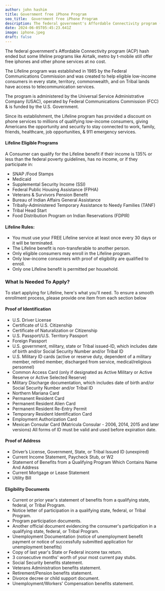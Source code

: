 ```yaml
---
author: john hashim
title: Government free iPhone Program
seo_title:  Government free iPhone Program
description: The federal government's Affordable Connectivity program (ACP) hash ended but some lifeline programs like Airtalk, metro by t-mobile still offer free iphones and other phone services at no cost.
date: 2024-06-05T05:45:23.641Z
image: iphone.jpeg
draft: false
---
```


The federal government's Affordable Connectivity program (ACP) hash ended but some lifeline programs like Airtalk, metro by t-mobile still offer free iphones and other phone services at no cost.

The Lifeline program was established in 1985 by the Federal Communications Commission and was created to help eligible low-income consumers in every state, territory, commonwealth, and on Tribal lands have access to telecommunication services.

The program is administered by the Universal Service Administrative Company (USAC), operated by Federal Communications Commission (FCC) & is funded by the U.S. Government.

Since its establishment, the Lifeline program has provided a discount on phone services to millions of qualifying low-income consumers, giving Americans the opportunity and security to stay connected to work, family, friends, healthcare, job opportunities, & 911 emergency services.

#### Lifeline Eligible Programs
A Consumer can qualify for the Lifeline benefit if their income is 135% or less than the federal poverty guidelines, has no income, or if they participate in:

- SNAP /Food Stamps
- Medicaid
- Supplemental Security Income (SSI)
- Federal Public Housing Assistance (FPHA)
- Veterans & Survivors Pension Benefit
- Bureau of Indian Affairs General Assistance
- Tribally-Administered Temporary Assistance to Needy Families (TANF)
- Tribal Head Start
- Food Distribution Program on Indian Reservations (FDPIR)

#### Lifeline Rules:
- You must use your FREE Lifeline service at least once every 30 days or it will be terminated.
- The Lifeline benefit is non-transferable to another person.
- Only eligible consumers may enroll in the Lifeline program.
- Only low-income consumers with proof of eligibility are qualified to enroll.
- Only one Lifeline benefit is permitted per household.

### What Is Needed To Apply?
To start applying for Lifeline, here's what you'll need. To ensure a smooth enrollment process, please provide one item from each section below

#### Proof of Identification
- U.S. Driver License
- Certificate of U.S. Citizenship
- Certificate of Naturalization or Citizenship
- U.S. Passport/U.S. Territory Passport
- Foreign Passport
- U.S. government, military, state or Tribal issued-ID, which includes date of birth and/or Social Security Number and/or Tribal ID
- U.S. Military ID cards (active or reserve duty, dependent of a military member, retired member, discharged from service, medical/religious personnel)
- Common Access Card (only if designated as Active Military or Active Reserve or Active Selected Reserve)
- Military Discharge documentation, which includes date of birth and/or Social Security Number and/or Tribal ID
- Northern Mariana Card
- Permanent Resident Card
- Permanent Resident Alien Card
- Permanent Resident Re-Entry Permit
- Temporary Resident Identification Card
- Employment Authorization Card
- Mexican Consular Card (Matricula Consular - 2006, 2014, 2015 and later versions)
All forms of ID must be valid and used before expiration date.

#### Proof of Address
- Driver’s License, Government, State, or Tribal Issued ID (unexpired)
- Current Income Statement, Paycheck Stub, or W2
- Statement of Benefits from a Qualifying Program Which Contains Name And Address
- Current Mortgage or Lease Statement
- Utility Bill

#### Eligibility Documents
- Current or prior year's statement of benefits from a qualifying state, federal, or Tribal Program.
- Notice letter of participation in a qualifying state, federal, or Tribal Program.
- Program participation documents.
- Another official document evidencing the consumer's participation in a qualifying state, federal, or Tribal Program.
- Unemployment Documentation (notice of unemployment benefit payment or notice of successfully submitted application for unemployment benefits)
- Copy of last year's State or Federal income tax return.
- 3 consecutive months' worth of your most current pay stubs.
- Social Security benefits statement.
- Veterans Administration benefits statement.
- Retirement/Pension benefits statement.
- Divorce decree or child support document.
- Unemployment/Workers' Compensation benefits statement.